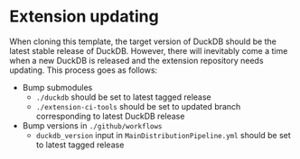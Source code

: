 # Extension updating 
When cloning this template, the target version of DuckDB should be the latest stable release of DuckDB. However, there 
will inevitably come a time when a new DuckDB is released and the extension repository needs updating. This process goes
as follows:

- Bump submodules
  - `./duckdb` should be set to latest tagged release
  - `./extension-ci-tools` should be set to updated branch corresponding to latest DuckDB release
- Bump versions in `./github/workflows`
  - `duckdb_version` input in `MainDistributionPipeline.yml` should be set to latest tagged release


